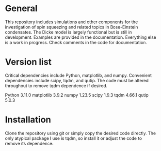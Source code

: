 # General
This repository includes simulations and other components for the investigation of spin squeezing and related topics in Bose-Einstein condensates.
The Dicke model is largely functional but is still in development. Examples are provided in the documentation.
Everything else is a work in progress.
Check comments in the code for documentation.

# Version list
Critical dependencies include Python, matplotlib, and numpy. Convenient dependencies include scipy, tqdm, and qutip. The code must be altered throughout to remove tqdm dependence if desired.

Python      3.11.0
matplotlib  3.9.2
numpy       1.23.5
scipy       1.9.3
tqdm        4.66.1
qutip       5.0.3

# Installation
Clone the repository using git or simply copy the desired code directly. The only atypical package I use is tqdm, so install it or adjust the code to remove its dependence.
